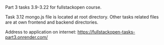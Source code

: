 Part 3 tasks 3.9-3.22 for fullstackopen course.

Task 3.12 mongo.js file is located at root directory.
Other tasks related files are at own frontend and backend directories.

Address to application on internet:
https://fullstackopen-tasks-part3.onrender.com/
